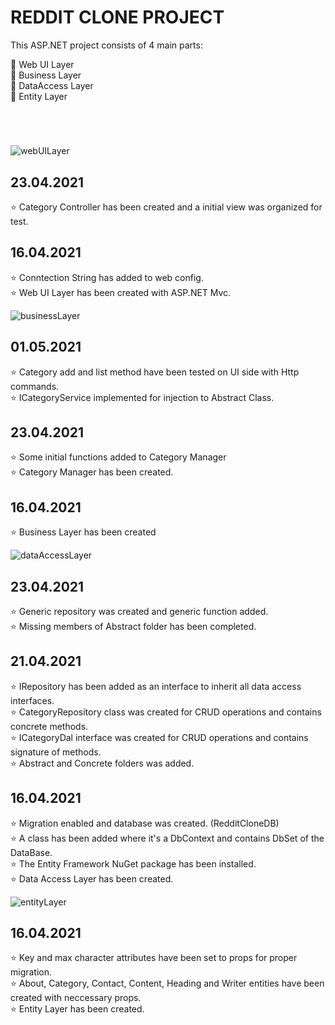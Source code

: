 # REDDIT CLONE PROJECT

This ASP.NET project consists of 4 main parts:

:pushpin: Web UI Layer  <br>
:pushpin: Business Layer <br>
:pushpin: DataAccess Layer <br>
:pushpin: Entity Layer <br>

#
<br>

![webUILayer](https://user-images.githubusercontent.com/75935753/115037508-34725f00-9ed7-11eb-8a29-483eac50d6aa.png)

## 23.04.2021 <br>

:star: Category Controller has been created and a initial view was organized for test. <br>

## 16.04.2021 <br>

:star: Conntection String has added to web config. <br>
:star: Web UI Layer has been created with ASP.NET Mvc. <br>

![businessLayer](https://user-images.githubusercontent.com/75935753/115037482-30464180-9ed7-11eb-8cba-a15665f854be.jpg)

## 01.05.2021 <br>
:star: Category add and list method have been tested on UI side with Http commands. <br>
:star: ICategoryService implemented for injection to Abstract Class. <br>

## 23.04.2021 <br>
:star: Some initial functions added to Category Manager <br>
:star: Category Manager has been created.<br>

## 16.04.2021 <br>

:star: Business Layer has been created <br>


![dataAccessLayer](https://user-images.githubusercontent.com/75935753/115037492-32100500-9ed7-11eb-8dc2-8bac6bf8f6c1.jpg)

## 23.04.2021 <br>
:star: Generic repository was created and generic function added. <br>
:star: Missing members of Abstract folder has been completed.<br>

## 21.04.2021 <br>

:star: IRepository has been added as an interface to inherit all data access interfaces. <br>
:star: CategoryRepository class was created for CRUD operations and contains concrete methods. <br>
:star: ICategoryDal interface was created for CRUD operations and contains signature of methods. <br>
:star: Abstract and Concrete folders was added. <br>
## 16.04.2021 <br>

:star: Migration enabled and database was created. (RedditCloneDB) <br>
:star: A class has been added where it's a DbContext and contains DbSet of the DataBase. <br>
:star: The Entity Framework NuGet package has been installed. <br>
:star: Data Access Layer has been created.<br>  

![entityLayer](https://user-images.githubusercontent.com/75935753/115037502-33413200-9ed7-11eb-8d61-8909efcb18f2.jpg)

## 16.04.2021 <br>

:star: Key and max character attributes have been set to props for proper migration. <br>
:star: About, Category, Contact, Content, Heading and Writer entities have been created with neccessary props. <br>
:star: Entity Layer has been created. <br>
